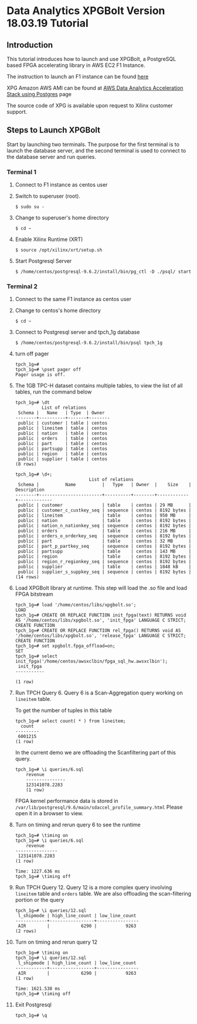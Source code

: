 # Data Analytics XPGBolt Version 18.03.19 Tutorial

## Introduction
This tutorial introduces how to launch and use XPGBolt, a PostgreSQL based FPGA accelerating library in AWS EC2 F1 Instance. 

The instruction to launch an F1 instance can be found [here]

XPG Amazon AWS AMI can be found at [AWS Data Analytics Acceleration Stack using Postgres] page

The source code of XPG is available upon request to Xilinx customer support.

## Steps to Launch XPGBolt

Start by launching two terminals. The purpose for the first terminal is to launch the database server, and the second terminal is used to connect to the database server and run queries.

### Terminal 1
1. Connect to F1 instance as centos user

2. Switch to superuser (root).
    ```
    $ sudo su -
    ```
       
3. Change to superuser's home directory
    ```
    $ cd ~
    ```
       
4. Enable Xilinx Runtime (XRT)
    ```
    $ source /opt/xilinx/xrt/setup.sh
    ```
       
5. Start Postgresql Server
    ```
    $ /home/centos/postgresql-9.6.2/install/bin/pg_ctl -D ./psql/ start
    ```

### Terminal 2
1. Connect to the same F1 instance as centos user

2. Change to centos's home directory
    ```
    $ cd ~
    ```

3. Connect to Postgresql server and tpch_1g database
    ```
    $ /home/centos/postgresql-9.6.2/install/bin/psql tpch_1g
    ```

4. turn off pager
    ```
    tpch_1g=#
    tpch_1g=# \pset pager off
    Pager usage is off.
    ```

5. The 1GB TPC-H dataset contains multiple tables, to view the list of all tables, run the command below
    ```
    tpch_1g=# \dt
              List of relations
     Schema |   Name   | Type  | Owner   
    --------+----------+-------+--------
     public | customer | table | centos
     public | lineitem | table | centos
     public | nation   | table | centos
     public | orders   | table | centos
     public | part     | table | centos
     public | partsupp | table | centos
     public | region   | table | centos
     public | supplier | table | centos
    (8 rows)

    tpch_1g=# \d+;
                                List of relations
     Schema |          Name          |   Type   | Owner  |    Size    | Description 
    --------+------------------------+----------+--------+------------+-------------
     public | customer               | table    | centos | 29 MB      | 
     public | customer_c_custkey_seq | sequence | centos | 8192 bytes | 
     public | lineitem               | table    | centos | 950 MB     | 
     public | nation                 | table    | centos | 8192 bytes | 
     public | nation_n_nationkey_seq | sequence | centos | 8192 bytes | 
     public | orders                 | table    | centos | 216 MB     | 
     public | orders_o_orderkey_seq  | sequence | centos | 8192 bytes | 
     public | part                   | table    | centos | 32 MB      | 
     public | part_p_partkey_seq     | sequence | centos | 8192 bytes | 
     public | partsupp               | table    | centos | 143 MB     | 
     public | region                 | table    | centos | 8192 bytes | 
     public | region_r_regionkey_seq | sequence | centos | 8192 bytes | 
     public | supplier               | table    | centos | 1848 kB    | 
     public | supplier_s_suppkey_seq | sequence | centos | 8192 bytes | 
    (14 rows)
    ```
6. Load XPGBolt library at runtime. This step will load the .so file and load FPGA bitstream
    ```
    tpch_1g=# load '/home/centos/libs/xpgbolt.so';
    LOAD
    tpch_1g=# CREATE OR REPLACE FUNCTION init_fpga(text) RETURNS void AS '/home/centos/libs/xpgbolt.so', 'init_fpga' LANGUAGE C STRICT;
    CREATE FUNCTION
    tpch_1g=# CREATE OR REPLACE FUNCTION rel_fpga() RETURNS void AS '/home/centos/libs/xpgbolt.so', 'release_fpga' LANGUAGE C STRICT;
    CREATE FUNCTION
    tpch_1g=# set xpgbolt.fpga_offload=on;
    SET
    tpch_1g=# select init_fpga('/home/centos/awsxclbin/fpga_sql_hw.awsxclbin');
     init_fpga 
    -----------
 
    (1 row)
    ```

7. Run TPCH Query 6. Query 6 is a Scan-Aggregation query working on `lineitem` table. 

   To get the number of tuples in this table
    ```
    tpch_1g=# select count( * ) from lineitem;
      count  
    ---------
     6001215
    (1 row)
    ```

   In the current demo we are offloading the Scanfiltering part of this query.
    ```
    tpch_1g=# \i queries/6.sql
        revenue    
        ---------------
        123141078.2283
        (1 row)
    ```
    FPGA kernel performance data is stored in `/var/lib/postgresql/9.6/main/sdaccel_profile_summary.html`
    Please open it in a browser to view.

8. Turn on timing and rerun query 6 to see the runtime
    ```
    tpch_1g=# \timing on
    tpch_1g=# \i queries/6.sql
        revenue     
    ----------------
     123141078.2283
    (1 row)

    Time: 1227.636 ms
    tpch_1g=# \timing off
    ```

11. Run TPCH Query 12. Query 12 is a more complex query involving `lineitem` table and `orders` table.
    We are also offloading the scan-filtering portion or the query
    ```
    tpch_1g=# \i queries/12.sql
     l_shipmode | high_line_count | low_line_count 
    ------------+-----------------+----------------
     AIR        |            6290 |           9263
    (2 rows)
    ```

12. Turn on timing and rerun query 12
    ```
    tpch_1g=# \timing on
    tpch_1g=# \i queries/12.sql
     l_shipmode | high_line_count | low_line_count 
    ------------+-----------------+----------------
     AIR        |            6290 |           9263
    (1 row)

    Time: 1621.538 ms
    tpch_1g=# \timing off
    ```

13. Exit Postgresql
    ```
    tpch_1g=# \q
    ```
    
[here]: https://github.com/Xilinx/SDAccel_Examples/wiki/Create,-configure-and-test-an-AWS-F1-instance
[AWS Data Analytics Acceleration Stack using Postgres]: https://aws.amazon.com/marketplace/pp/B07BVSZL51
[TPC-H Homepage]: http://www.tpc.org/tpch/
